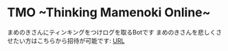 # TMO ~Thinking Mamenoki Online~

まめのきさんにティンキングをつけログを取るBotです
まめのきさんを悲しくさせたい方はこちらから招待が可能です: [URL](https://discordapp.com/oauth2/authorize?client_id=598122769254842378&scope=bot)
